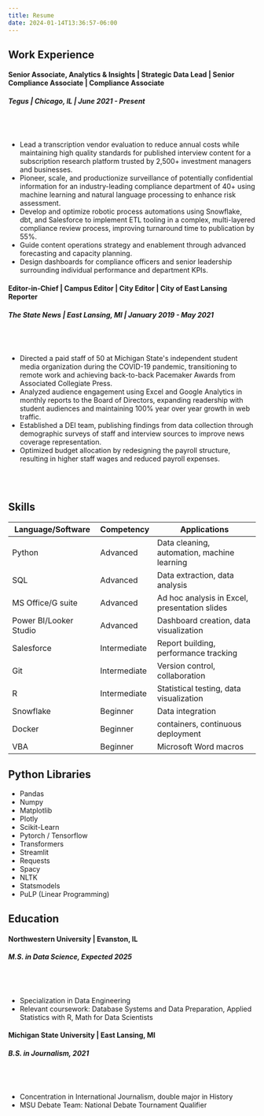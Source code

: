 ```yaml
---
title: Resume
date: 2024-01-14T13:36:57-06:00
---
```


## Work Experience

#### Senior Associate, Analytics & Insights | Strategic Data Lead | Senior Compliance Associate | Compliance Associate
##### Tegus | Chicago, IL | June 2021 - Present

<br>
<br>

- Lead a transcription vendor evaluation to reduce annual costs while maintaining high quality standards for published interview content for a subscription research platform trusted by 2,500+ investment managers and businesses.
- Pioneer, scale, and productionize surveillance of potentially confidential information for an industry-leading compliance department of 40+ using machine learning and natural language processing to enhance risk assessment.
- Develop and optimize robotic process automations using Snowflake, dbt, and Salesforce to implement ETL tooling in a complex, multi-layered compliance review process, improving turnaround time to publication by 55%.
- Guide content operations strategy and enablement through advanced forecasting and capacity planning.
- Design dashboards for compliance officers and senior leadership surrounding individual performance and department KPIs. 

#### Editor-in-Chief | Campus Editor | City Editor | City of East Lansing Reporter 
##### The State News | East Lansing, MI | January 2019 - May 2021

<br>
<br>

- Directed a paid staff of 50 at Michigan State's independent student media organization during the COVID-19 pandemic, transitioning to remote work and achieving back-to-back Pacemaker Awards from Associated Collegiate Press.
- Analyzed audience engagement using Excel and Google Analytics in monthly reports to the Board of Directors, expanding readership with student audiences and maintaining 100% year over year growth in web traffic.
- Established a DEI team, publishing findings from data collection through demographic surveys of staff and interview sources to improve news coverage representation.
- Optimized budget allocation by redesigning the payroll structure, resulting in higher staff wages and reduced payroll expenses. 

<br>
<br>

## Skills

| Language/Software       | Competency  | Applications |
| --------                | --------    | -------- |
| Python                  | Advanced    | Data cleaning, automation, machine learning    |
| SQL                     | Advanced    | Data extraction, data analysis    |
| MS Office/G suite       | Advanced    | Ad hoc analysis in Excel, presentation slides    |
| Power BI/Looker Studio  | Advanced    | Dashboard creation, data visualization    |
| Salesforce              | Intermediate| Report building, performance tracking    |
| Git                     | Intermediate| Version control, collaboration    |
| R                       | Intermediate| Statistical testing, data visualization   |
| Snowflake               | Beginner    | Data integration    |
| Docker                  | Beginner    | containers, continuous deployment    |
| VBA                     | Beginner    | Microsoft Word macros   |

## Python Libraries
- Pandas
- Numpy
- Matplotlib
- Plotly
- Scikit-Learn
- Pytorch / Tensorflow
- Transformers
- Streamlit
- Requests
- Spacy
- NLTK
- Statsmodels
- PuLP (Linear Programming)

## Education

#### Northwestern University | Evanston, IL
##### M.S. in Data Science, Expected 2025
<br>
<br>

- Specialization in Data Engineering
- Relevant coursework: Database Systems and Data Preparation, Applied Statistics with R, Math for Data Scientists


#### Michigan State University | East Lansing, MI
##### B.S. in Journalism, 2021
<br>
<br>

- Concentration in International Journalism, double major in History
- MSU Debate Team: National Debate Tournament Qualifier


